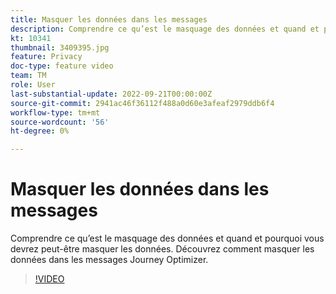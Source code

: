 ```yaml
---
title: Masquer les données dans les messages
description: Comprendre ce qu’est le masquage des données et quand et pourquoi vous devrez peut-être masquer les données. Découvrez comment masquer les données dans les messages Journey Optimizer.
kt: 10341
thumbnail: 3409395.jpg
feature: Privacy
doc-type: feature video
team: TM
role: User
last-substantial-update: 2022-09-21T00:00:00Z
source-git-commit: 2941ac46f36112f488a0d60e3afeaf2979ddb6f4
workflow-type: tm+mt
source-wordcount: '56'
ht-degree: 0%

---
```



# Masquer les données dans les messages

Comprendre ce qu’est le masquage des données et quand et pourquoi vous devrez peut-être masquer les données. Découvrez comment masquer les données dans les messages Journey Optimizer.

>[!VIDEO](https://video.tv.adobe.com/v/3409395?quality=12)